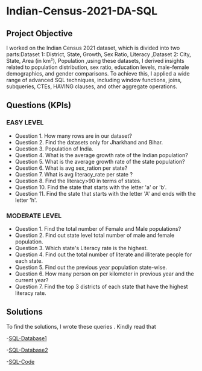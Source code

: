 # Indian-Census-2021-DA-SQL

## Project Objective 
I worked on the Indian Census 2021 dataset, which is divided into two parts:Dataset 1: District, State, Growth, Sex Ratio, Literacy ,Dataset 2: City, State, Area (in km²), Population ,using these datasets,
I derived insights related to population distribution, sex ratio, education levels, male-female demographics, and gender comparisons. To achieve this, I applied a wide range of advanced SQL techniques, including window functions, joins, subqueries, CTEs, HAVING clauses, and other aggregate operations.

## Questions (KPIs)
### EASY LEVEL 
- Question 1. How many rows are in our dataset?
- Question 2. Find the datasets only for Jharkhand and Bihar.
- Question 3. Population of India.
- Question 4. What is the average growth rate of the Indian population?
- Question 5. What is the average growth rate of the state population?
- Question 6. What is avg sex_ration per state?
- Question 7. What is avg literacy_rate per state ?
- Question 8. Find the literacy>90 in terms of states.
- Question 10. Find the state that starts with the letter 'a' or 'b'.
- Question 11. Find the state that starts with the letter 'A' and ends with the letter 'h'.

### MODERATE LEVEL
- Question 1. Find the total number of Female and Male populations?
- Question 2. Find out state level total number of male and female population.
- Question 3. Which state's Literacy rate is the highest.
- Question 4. Find out the total number of literate and illiterate  people for each state.
- Question 5. Find out the previous year population state-wise.
- Question 6. How many person on per kilometer in previous year and the current year?
- Question 7. Find the top 3 districts of each state that have the highest literacy rate.

## Solutions 
To find the solutions, I wrote these queries . Kindly read that

-<a href="https://github.com/AsheeshSinghrajput/Indian-Census-2021-DA-SQL/blob/main/Dataset1.csv">SQL-Database1</a>

-<a href="https://github.com/AsheeshSinghrajput/Indian-Census-2021-DA-SQL/blob/main/Dataset2.csv">SQL-Database2</a>

-<a href="https://github.com/AsheeshSinghrajput/Indian-Census-2021-DA-SQL/blob/main/Indian%20census%20part%20-1%20%262%20ashu.sql">SQL-Code</a>

